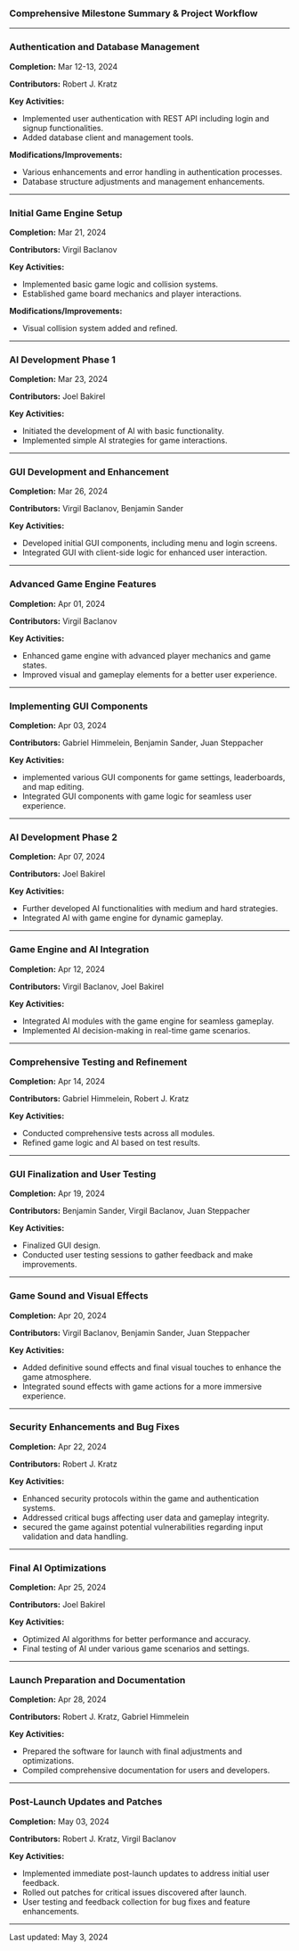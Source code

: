 ### Comprehensive Milestone Summary & Project Workflow

---

### Authentication and Database Management

**Completion:** Mar 12-13, 2024

**Contributors:** Robert J. Kratz

**Key Activities:**
- Implemented user authentication with REST API including login and signup functionalities.
- Added database client and management tools.

**Modifications/Improvements:**
- Various enhancements and error handling in authentication processes.
- Database structure adjustments and management enhancements.

---

### Initial Game Engine Setup

**Completion:** Mar 21, 2024

**Contributors:** Virgil Baclanov

**Key Activities:**
- Implemented basic game logic and collision systems.
- Established game board mechanics and player interactions.

**Modifications/Improvements:**
- Visual collision system added and refined.

---

### AI Development Phase 1

**Completion:** Mar 23, 2024

**Contributors:** Joel Bakirel

**Key Activities:**
- Initiated the development of AI with basic functionality.
- Implemented simple AI strategies for game interactions.

---

### GUI Development and Enhancement

**Completion:** Mar 26, 2024

**Contributors:** Virgil Baclanov, Benjamin Sander

**Key Activities:**
- Developed initial GUI components, including menu and login screens.
- Integrated GUI with client-side logic for enhanced user interaction.

---

### Advanced Game Engine Features

**Completion:** Apr 01, 2024

**Contributors:** Virgil Baclanov

**Key Activities:**
- Enhanced game engine with advanced player mechanics and game states.
- Improved visual and gameplay elements for a better user experience.

---

### Implementing GUI Components

**Completion:** Apr 03, 2024

**Contributors:** Gabriel Himmelein, Benjamin Sander, Juan Steppacher

**Key Activities:**
- implemented various GUI components for game settings, leaderboards, and map editing.
- Integrated GUI components with game logic for seamless user experience.

---

### AI Development Phase 2

**Completion:** Apr 07, 2024

**Contributors:** Joel Bakirel

**Key Activities:**
- Further developed AI functionalities with medium and hard strategies.
- Integrated AI with game engine for dynamic gameplay.

---

### Game Engine and AI Integration

**Completion:** Apr 12, 2024

**Contributors:** Virgil Baclanov, Joel Bakirel

**Key Activities:**
- Integrated AI modules with the game engine for seamless gameplay.
- Implemented AI decision-making in real-time game scenarios.

---

### Comprehensive Testing and Refinement

**Completion:** Apr 14, 2024

**Contributors:** Gabriel Himmelein, Robert J. Kratz

**Key Activities:**
- Conducted comprehensive tests across all modules.
- Refined game logic and AI based on test results.

---

### GUI Finalization and User Testing

**Completion:** Apr 19, 2024

**Contributors:** Benjamin Sander, Virgil Baclanov, Juan Steppacher

**Key Activities:**
- Finalized GUI design.
- Conducted user testing sessions to gather feedback and make improvements.

---

### Game Sound and Visual Effects

**Completion:** Apr 20, 2024

**Contributors:** Virgil Baclanov, Benjamin Sander, Juan Steppacher

**Key Activities:**
- Added definitive sound effects and final visual touches to enhance the game atmosphere.
- Integrated sound effects with game actions for a more immersive experience.

---

### Security Enhancements and Bug Fixes

**Completion:** Apr 22, 2024

**Contributors:** Robert J. Kratz

**Key Activities:**
- Enhanced security protocols within the game and authentication systems.
- Addressed critical bugs affecting user data and gameplay integrity.
- secured the game against potential vulnerabilities regarding input validation and data handling.

---

### Final AI Optimizations

**Completion:** Apr 25, 2024

**Contributors:** Joel Bakirel

**Key Activities:**
- Optimized AI algorithms for better performance and accuracy.
- Final testing of AI under various game scenarios and settings.

---

### Launch Preparation and Documentation

**Completion:** Apr 28, 2024

**Contributors:** Robert J. Kratz, Gabriel Himmelein

**Key Activities:**
- Prepared the software for launch with final adjustments and optimizations.
- Compiled comprehensive documentation for users and developers.

---

### Post-Launch Updates and Patches

**Completion:** May 03, 2024

**Contributors:** Robert J. Kratz, Virgil Baclanov

**Key Activities:**
- Implemented immediate post-launch updates to address initial user feedback.
- Rolled out patches for critical issues discovered after launch.
- User testing and feedback collection for bug fixes and feature enhancements.

---

Last updated: May 3, 2024